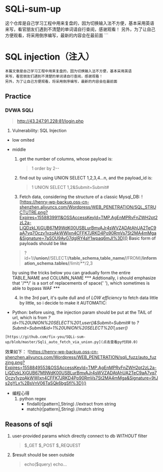 # SQLi-sum-up
这个仓库是自己学习工程中用来复盘的，因为切换输入法不方便，基本采用英语 来写，看官朋友们遇到不清楚的单词请自行查阅，感谢观看！ 另外，为了让自己方便观看，将采用倒序编写，最新的内容会在最前面 ```
# SQL injection（注入）
```
本篇文章是自己学习工程中用来复盘的，因为切换输入法不方便，基本采用英语
来写，看官朋友们遇到不清楚的单词请自行查阅，感谢观看！
另外，为了让自己方便观看，将采用倒序编写，最新的内容会在最前面
```
## Practice

### DVWA SQLi
> http://43.247.91.228:81/login.php
1. Vulnerability: SQL Injection
- low 
	omited
- middle
	1. get the number of columns, whose payload is:
		> 1 order by 2--
	2. find out  by using UNION SELECT 1,2,3,4...n, 
		and  the payload_id is:
		> 1 UNION SELECT 1,2&Submit=Submit#
		
	3. Fetch data, considering the structure of a classic Mysql_DB:
	![https://henry-wp-backup.oss-cn-shenzhen.aliyuncs.com/Wordpress/WEB_PENETRATION/SQL_STRUCTUTRE.png?Expires=1558839911&OSSAccessKeyId=TMP.AgEnMPRvFnZWH2pt2zL2a-LiQDzkLXjGUB67M9WdK00USBLurBmvAJr4sWVZADAtAhUA2TeC9aA7vq7Oczv1vzoAkWWIxn4CFFK7JRKD4Po90RmVs7St2MA4mMga&Signature=7aSOU9AyG7dglRY4aY1wpaq6mJI%3D]()
	Basic form of payloads should be like 
	> ?id=1/**/union/**/SELECT/**/table_schema,table_name/**/FROM/**/information_schema.tables/**/limit/**/2,3
	
	by using the tricks below you can gradually form the entire TABLE_NAME and COLUMN_NAME
	*** Addtionally, i should emphasize that '/**/' is a sort of replacements of space(' '), which sometimes is able to bypass WAF ***
	
	4. In the 3rd part, it's quite dull and of *LOW efficiency* to fetch data little by little, so i decide to make it AUTOMATIC:
- Python:
before using, the injection param should be put at the TAIL of url, which is 
from *?id=1%20UNION%20SELECT%201,user()&Submit=Submit#*  to  *?Submit=Submit&id=1%20UNION%20SELECT%201,user()* 

```
[https://github.com/fix-you/SQLi-sum-up/blob/master/Sqli_auto_fetch_via_union.py](点击查看py代码0.0)
```
效果如下：
![https://henry-wp-backup.oss-cn-shenzhen.aliyuncs.com/Wordpress/WEB_PENETRATION/sqli_fuzz/auto_fuzzing.png?Expires=1558849553&OSSAccessKeyId=TMP.AgEnMPRvFnZWH2pt2zL2a-LiQDzkLXjGUB67M9WdK00USBLurBmvAJr4sWVZADAtAhUA2TeC9aA7vq7Oczv1vzoAkWWIxn4CFFK7JRKD4Po90RmVs7St2MA4mMga&Signature=9tJs2gYLx%2BsVnV06TaSQk6bgSfI%3D]()


- 编程心得
	1. python regex
		- findall(r[pattern],String) //extract from string
		- match(r[pattern],String) //match string
	

	
## Reasons of sqli
1. user-provided params which directly connect to db *WITHOUT* filter
	> $_GET
	> $_POST
	> $_REQUEST	
	
2. $result should be seen outside
	> echo($query)
	> echo...


	
